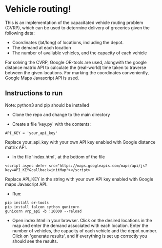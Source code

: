 # Vehicle routing!

This is an implementation of the capacitated vehicle routing problem (CVRP), which can be used to determine delivery of groceries given the following data:
- Coordinates (lat/long) of locations, including the depot.
- The demand at each location
- The number of available vehicles, and the capacity of each vehicle

For solving the CVRP, Google OR-tools are used, alongwith the google distance matrix API to calculate the (real-world) time taken to traverse between the given locations. For marking the coordinates conveniently, Google Maps Javascript API is used.

## Instructions to run
Note: python3 and pip should be installed

- Clone the repo and change to the main directory

- Create a file 'key.py' with the contents:
``` 
API_KEY = 'your_api_key'
```
Replace your_api_key with your own API key enabled with Google distance matrix API.

- In the file 'index.html', at the bottom of the file
```
<script async defer src="https://maps.googleapis.com/maps/api/js?key=API_KEY&callback=initMap"></script>
```
Replace API_KEY in the string with your own API key enabled with Google maps Javascript API.

- Run:
```
pip install or-tools
pip install falcon cython gunicorn
gunicorn vrp_api -b :16000 --reload
```

- Open index.html in your browser. Click on the desired locations in the map and enter the demand associated with each location. Enter the number of vehicles, the capacity of each vehicle and the depot number. Click on 'generate results', and if everything is set up correctly you should see the results.
